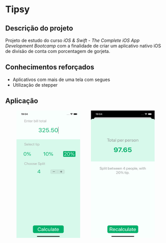 # Tipsy

## Descrição do projeto

Projeto de estudo do curso _iOS & Swift - The Complete iOS App Development Bootcamp_ com a finalidade de criar um aplicativo nativo iOS de divisão de conta com porcentagem de gorjeta.

## Conhecimentos reforçados

- Aplicativos com mais de uma tela com segues
- Utilização de stepper

## Aplicação

<div style="display: flex; justify-content: space-evenly">
<img src="./Documentation/Application1.png" width="200px" height="400px">
<img src="./Documentation/Application2.png" width="200px" height="400px">
</div>

